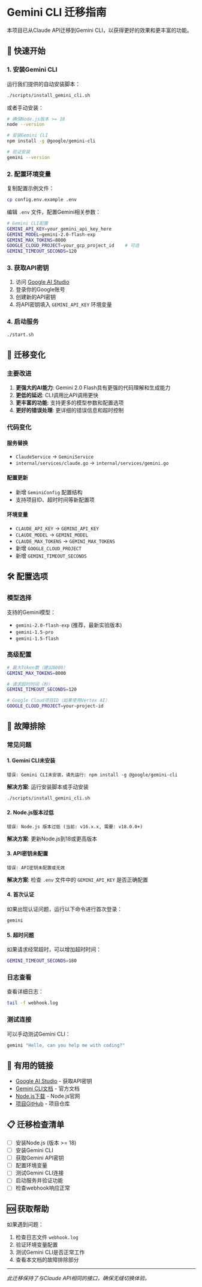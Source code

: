 # Gemini CLI 迁移指南

本项目已从Claude API迁移到Gemini CLI，以获得更好的效果和更丰富的功能。

## 🚀 快速开始

### 1. 安装Gemini CLI

运行我们提供的自动安装脚本：

```bash
./scripts/install_gemini_cli.sh
```

或者手动安装：

```bash
# 确保Node.js版本 >= 18
node --version

# 安装Gemini CLI
npm install -g @google/gemini-cli

# 验证安装
gemini --version
```

### 2. 配置环境变量

复制配置示例文件：

```bash
cp config.env.example .env
```

编辑 `.env` 文件，配置Gemini相关参数：

```bash
# Gemini CLI配置
GEMINI_API_KEY=your_gemini_api_key_here
GEMINI_MODEL=gemini-2.0-flash-exp
GEMINI_MAX_TOKENS=8000
GOOGLE_CLOUD_PROJECT=your_gcp_project_id    # 可选
GEMINI_TIMEOUT_SECONDS=120
```

### 3. 获取API密钥

1. 访问 [Google AI Studio](https://aistudio.google.com/)
2. 登录你的Google账号
3. 创建新的API密钥
4. 将API密钥填入 `GEMINI_API_KEY` 环境变量

### 4. 启动服务

```bash
./start.sh
```

## 🔄 迁移变化

### 主要改进

1. **更强大的AI能力**: Gemini 2.0 Flash具有更强的代码理解和生成能力
2. **更低的延迟**: CLI调用比API调用更快
3. **更丰富的功能**: 支持更多的模型参数和配置选项
4. **更好的错误处理**: 更详细的错误信息和超时控制

### 代码变化

#### 服务替换
- `ClaudeService` → `GeminiService`
- `internal/services/claude.go` → `internal/services/gemini.go`

#### 配置更新
- 新增 `GeminiConfig` 配置结构
- 支持项目ID、超时时间等新配置项

#### 环境变量
- `CLAUDE_API_KEY` → `GEMINI_API_KEY` 
- `CLAUDE_MODEL` → `GEMINI_MODEL`
- `CLAUDE_MAX_TOKENS` → `GEMINI_MAX_TOKENS`
- 新增 `GOOGLE_CLOUD_PROJECT`
- 新增 `GEMINI_TIMEOUT_SECONDS`

## 🛠️ 配置选项

### 模型选择

支持的Gemini模型：
- `gemini-2.0-flash-exp` (推荐，最新实验版本)
- `gemini-1.5-pro`
- `gemini-1.5-flash`

### 高级配置

```bash
# 最大Token数（建议8000）
GEMINI_MAX_TOKENS=8000

# 请求超时时间（秒）
GEMINI_TIMEOUT_SECONDS=120

# Google Cloud项目ID（如果使用Vertex AI）
GOOGLE_CLOUD_PROJECT=your-project-id
```

## 🔧 故障排除

### 常见问题

#### 1. Gemini CLI未安装
```
错误: Gemini CLI未安装，请先运行: npm install -g @google/gemini-cli
```

**解决方案**: 运行安装脚本或手动安装
```bash
./scripts/install_gemini_cli.sh
```

#### 2. Node.js版本过低
```
错误: Node.js 版本过低 (当前: v16.x.x, 需要: v18.0.0+)
```

**解决方案**: 更新Node.js到18或更高版本

#### 3. API密钥未配置
```
错误: API密钥未配置或无效
```

**解决方案**: 检查 `.env` 文件中的 `GEMINI_API_KEY` 是否正确配置

#### 4. 首次认证
如果出现认证问题，运行以下命令进行首次登录：
```bash
gemini
```

#### 5. 超时问题
如果请求经常超时，可以增加超时时间：
```bash
GEMINI_TIMEOUT_SECONDS=180
```

### 日志查看

查看详细日志：
```bash
tail -f webhook.log
```

### 测试连接

可以手动测试Gemini CLI：
```bash
gemini "Hello, can you help me with coding?"
```

## 🔗 有用的链接

- [Google AI Studio](https://aistudio.google.com/) - 获取API密钥
- [Gemini CLI文档](https://www.geminicli.io/) - 官方文档
- [Node.js下载](https://nodejs.org/) - Node.js官网
- [项目GitHub](https://github.com/your-repo) - 项目仓库

## 📋 迁移检查清单

- [ ] 安装Node.js (版本 >= 18)
- [ ] 安装Gemini CLI
- [ ] 获取Gemini API密钥
- [ ] 配置环境变量
- [ ] 测试Gemini CLI连接
- [ ] 启动服务并验证功能
- [ ] 检查webhook响应正常

## 🆘 获取帮助

如果遇到问题：
1. 检查日志文件 `webhook.log`
2. 验证环境变量配置
3. 测试Gemini CLI是否正常工作
4. 查看本文档的故障排除部分

---

*此迁移保持了与Claude API相同的接口，确保无缝切换体验。*
